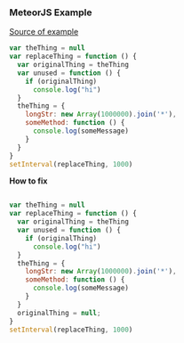 ### MeteorJS Example

[Source of example](https://blog.meteor.com/an-interesting-kind-of-javascript-memory-leak-8b47d2e7f156) 

```js
var theThing = null
var replaceThing = function () {
  var originalThing = theThing
  var unused = function () {
    if (originalThing)
      console.log("hi")
  }
  theThing = {
    longStr: new Array(1000000).join('*'),
    someMethod: function () {
      console.log(someMessage)
    }
  }
}
setInterval(replaceThing, 1000)
```

**How to fix**

```js

var theThing = null
var replaceThing = function () {
  var originalThing = theThing
  var unused = function () {
    if (originalThing)
      console.log("hi")
  }
  theThing = {
    longStr: new Array(1000000).join('*'),
    someMethod: function () {
      console.log(someMessage)
    }
  }
  originalThing = null;
}
setInterval(replaceThing, 1000)
```
